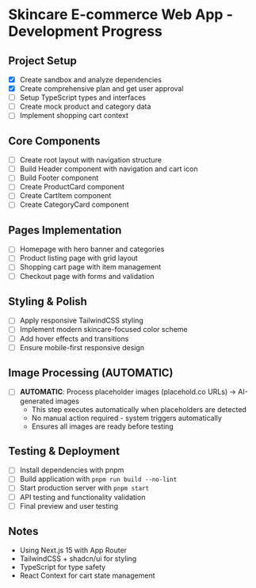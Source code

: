 # Skincare E-commerce Web App - Development Progress

## Project Setup
- [x] Create sandbox and analyze dependencies
- [x] Create comprehensive plan and get user approval
- [ ] Setup TypeScript types and interfaces
- [ ] Create mock product and category data
- [ ] Implement shopping cart context

## Core Components
- [ ] Create root layout with navigation structure
- [ ] Build Header component with navigation and cart icon
- [ ] Build Footer component
- [ ] Create ProductCard component
- [ ] Create CartItem component
- [ ] Create CategoryCard component

## Pages Implementation
- [ ] Homepage with hero banner and categories
- [ ] Product listing page with grid layout
- [ ] Shopping cart page with item management
- [ ] Checkout page with forms and validation

## Styling & Polish
- [ ] Apply responsive TailwindCSS styling
- [ ] Implement modern skincare-focused color scheme
- [ ] Add hover effects and transitions
- [ ] Ensure mobile-first responsive design

## Image Processing (AUTOMATIC)
- [ ] **AUTOMATIC**: Process placeholder images (placehold.co URLs) → AI-generated images
  - This step executes automatically when placeholders are detected
  - No manual action required - system triggers automatically
  - Ensures all images are ready before testing

## Testing & Deployment
- [ ] Install dependencies with pnpm
- [ ] Build application with `pnpm run build --no-lint`
- [ ] Start production server with `pnpm start`
- [ ] API testing and functionality validation
- [ ] Final preview and user testing

## Notes
- Using Next.js 15 with App Router
- TailwindCSS + shadcn/ui for styling
- TypeScript for type safety
- React Context for cart state management